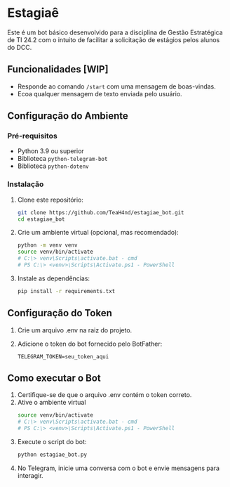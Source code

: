 # Estagiaê

Este é um bot básico desenvolvido para a disciplina de Gestão Estratégica de TI 
24.2 com o intuito de facilitar a solicitação de estágios pelos alunos do DCC.

## Funcionalidades [WIP]
- Responde ao comando `/start` com uma mensagem de boas-vindas.
- Ecoa qualquer mensagem de texto enviada pelo usuário.

## Configuração do Ambiente
### Pré-requisitos
- Python 3.9 ou superior
- Biblioteca `python-telegram-bot`
- Biblioteca `python-dotenv`

### Instalação
1. Clone este repositório:
   ```bash
   git clone https://github.com/TeaH4nd/estagiae_bot.git
   cd estagiae_bot
   ```
2. Crie um ambiente virtual (opcional, mas recomendado):
   ```bash
   python -m venv venv 
   source venv/bin/activate
   # C:\> venv\Scripts\activate.bat - cmd
   # PS C:\> <venv>\Scripts\Activate.ps1 - PowerShell
   ```
3. Instale as dependências:
   ```bash
   pip install -r requirements.txt
   ```

## Configuração do Token
1. Crie um arquivo .env na raiz do projeto.

2. Adicione o token do bot fornecido pelo BotFather:
    ```
    TELEGRAM_TOKEN=seu_token_aqui
    ```

## Como executar o Bot
1. Certifique-se de que o arquivo .env contém o token correto.
2. Ative o ambiente virtual
    ```bash
   source venv/bin/activate
   # C:\> venv\Scripts\activate.bat - cmd
   # PS C:\> <venv>\Scripts\Activate.ps1 - PowerShell
   ```
2. Execute o script do bot:
    ```bash
    python estagiae_bot.py
    ```
3. No Telegram, inicie uma conversa com o bot e envie mensagens para interagir.
